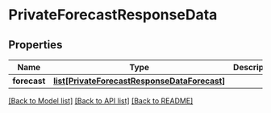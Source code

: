 # PrivateForecastResponseData

## Properties
Name | Type | Description | Notes
------------ | ------------- | ------------- | -------------
**forecast** | [**list[PrivateForecastResponseDataForecast]**](PrivateForecastResponseDataForecast.md) |  | 

[[Back to Model list]](../README.md#documentation-for-models) [[Back to API list]](../README.md#documentation-for-api-endpoints) [[Back to README]](../README.md)


